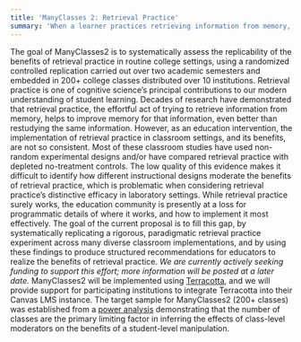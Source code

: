 ```yaml
---
title: 'ManyClasses 2: Retrieval Practice'
summary: 'When a learner practices retrieving information from memory, there is a greater improvement in learning performance than when the learner restudies the same information. ManyClasses2 is planned to examine how variable implementations of practice tests in authentic classes affect these benefits.' 
---
```


The goal of ManyClasses2 is to systematically assess the replicability of the benefits of retrieval practice in routine college settings, using a randomized controlled replication carried out over two academic semesters and embedded in 200+ college classes distributed over 10 institutions.  Retrieval practice is one of cognitive science’s principal contributions to our modern understanding of student learning. Decades of research have demonstrated that retrieval practice, the effortful act of trying to retrieve information from memory, helps to improve memory for that information, even better than restudying the same information.  However, as an education intervention, the implementation of retrieval practice in classroom settings, and its benefits, are not so consistent. Most of these classroom studies have used non-random experimental designs and/or have compared retrieval practice with depleted no-treatment controls. The low quality of this evidence makes it difficult to identify how different instructional designs moderate the benefits of retrieval practice, which is problematic when considering retrieval practice’s distinctive efficacy in laboratory settings. While retrieval practice surely works, the education community is presently at a loss for programmatic details of where it works, and how to implement it most effectively. The goal of the current proposal is to fill this gap, by systematically replicating a rigorous, paradigmatic retrieval practice experiment across many diverse classroom implementations, and by using these findings to produce structured recommendations for educators to realize the benefits of retrieval practice. *We are currently actively seeking funding to support this effort; more information will be posted at a later date.*
ManyClasses2 will be implemented using [Terracotta](https://terracotta.education/), and we will provide support for participating institutions to integrate Terracotta into their Canvas LMS instance.
The target sample for ManyClasses2 (200+ classes) was established from a [power analysis](https://github.com/ManyClasses/many-classes-2-power-simulation) demonstrating that the number of classes are the primary limiting factor in inferring the effects of class-level moderators on the benefits of a student-level manipulation.
